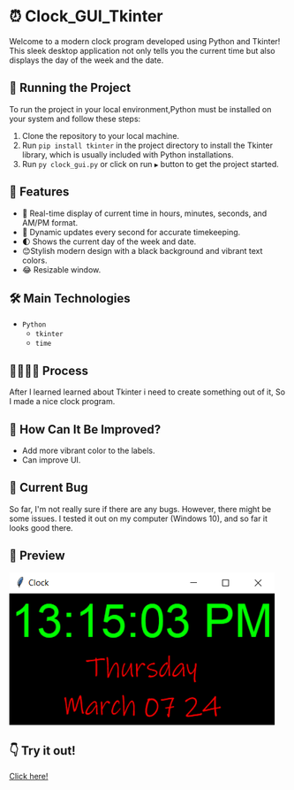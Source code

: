 # ⏰ Clock_GUI_Tkinter

Welcome to a modern clock program developed using Python and Tkinter! This sleek desktop application not only tells you the current time but also displays the day of the week and the date.

## 🚦 Running the Project

To run the project in your local environment,Python must be installed on your system and follow these steps:

1. Clone the repository to your local machine.
2. Run `pip install tkinter` in the project directory to install the Tkinter library, which is usually included with Python installations.
3. Run `py clock_gui.py` or click on run `▶️` button to get the project started.

## 🦄 Features

- 👀 Real-time display of current time in hours, minutes, seconds, and AM/PM format.
- 🔄 Dynamic updates every second for accurate timekeeping.
- 🌓 Shows the current day of the week and date.
- 😊Stylish modern design with a black background and vibrant text colors.
- 😂 Resizable window.


## 🛠️ Main Technologies
- `Python`
  - `tkinter`
  - `time`


## 📝👩🏽‍🍳 Process

After I learned learned about Tkinter i need to create something out of it, So I made a nice clock program.

## 🤔 How Can It Be Improved?

- Add more vibrant color to the labels.
- Can improve UI.

## 🐛 Current Bug

So far, I'm not really sure if there are any bugs. However, there might be some issues. I tested it out on my computer (Windows 10), and so far it looks good there.

## 🍿 Preview

![Sample output](./assets/clock.png)

## 👇 Try it out!


[Click here!](https://github.com/malik-l0l/Clock_GUI_Tkinter/assets/clock.exe)
